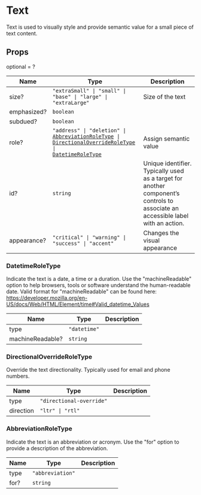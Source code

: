 # Text

Text is used to visually style and provide semantic value for a small piece of text
content.

## Props
optional = ?

| Name | Type | Description |
| --- | --- | --- |
| size? | <code>"extraSmall" &#124; "small" &#124; "base" &#124; "large" &#124; "extraLarge"</code> | Size of the text  |
| emphasized? | <code>boolean</code> |  |
| subdued? | <code>boolean</code> |  |
| role? | <code>"address" &#124; "deletion" &#124; <a href="#abbreviationroletype">AbbreviationRoleType</a> &#124; <a href="#directionaloverrideroletype">DirectionalOverrideRoleType</a> &#124; <a href="#datetimeroletype">DatetimeRoleType</a></code> | Assign semantic value  |
| id? | <code>string</code> | Unique identifier. Typically used as a target for another component’s controls to associate an accessible label with an action.  |
| appearance? | <code>"critical" &#124; "warning" &#124; "success" &#124; "accent"</code> | Changes the visual appearance  |<a name="DatetimeRoleType"></a>

### DatetimeRoleType

Indicate the text is a date, a time or a duration. Use the &#34;machineReadable&#34; option
to help browsers, tools or software understand the human-readable date. Valid format
for &#34;machineReadable&#34; can be found here:
https://developer.mozilla.org/en-US/docs/Web/HTML/Element/time#Valid_datetime_Values

| Name | Type | Description |
| --- | --- | --- |
| type | <code>"datetime"</code> |  |
| machineReadable? | <code>string</code> |  |<a name="DirectionalOverrideRoleType"></a>

### DirectionalOverrideRoleType

Override the text directionality. Typically used for email and phone numbers.

| Name | Type | Description |
| --- | --- | --- |
| type | <code>"directional-override"</code> |  |
| direction | <code>"ltr" &#124; "rtl"</code> |  |<a name="AbbreviationRoleType"></a>

### AbbreviationRoleType

Indicate the text is an abbreviation or acronym. Use the &#34;for&#34; option to
provide a description of the abbreviation.

| Name | Type | Description |
| --- | --- | --- |
| type | <code>"abbreviation"</code> |  |
| for? | <code>string</code> |  |